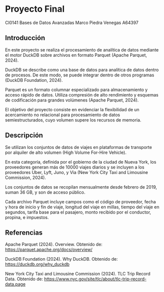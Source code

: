 # Proyecto Final

CI0141 Bases de Datos Avanzadas
Marco Piedra Venegas A64397

## Introducción

En este proyecto se realiza el procesamiento de analítica de datos mediante el motor DuckDB sobre archivos en formato Parquet (Apache Parquet, 2024).

DuckDB se describe como una base de datos para analítica de datos dentro de procesos. De este modo, se puede integrar dentro de otros programas (DuckDB Foundation, 2024).

Parquet es un formato columnar especializado para almacenamiento y acceso rápido de datos. Utiliza compresión de alto rendimiento y esquemas de codificación para grandes volúmenes (Apache Parquet, 2024).

El objetivo del proyecto consiste en evidenciar la flexibilidad de un acercamiento no relacional para procesamiento de datos semiestructurados, cuyo volumen supere los recursos de memoria.

## Descripción

Se utilizan los conjuntos de datos de viajes en plataformas de transporte por alquiler de alto volumen (High Volume For-Hire Vehicle).

En esta categoría, definida por el gobierno de la ciudad de Nueva York, los proveedores generan más de 10000 viajes diarios y se incluyen a los proveedores Uber, Lyft, Juno, y Via (New York City Taxi and Limousine Commission, 2024).

Los conjuntos de datos se recopilan mensualmente desde febrero de 2019, suman 36 GB, y son de acceso público.

Cada archivo Parquet incluye campos como el código de proveedor, fecha y hora de inicio y fin de viaje, longitud del viaje en millas, tiempo del viaje en segundos, tarifa base para el pasajero, monto recibido por el conductor, propina, e impuestos.



## Referencias

Apache Parquet (2024). Overview. Obtenido de: https://parquet.apache.org/docs/overview/

DuckDB Foundation (2024). Why DuckDB. Obtenido de: https://duckdb.org/why_duckdb

New York City Taxi and Limousine Commission (2024). TLC Trip Record Data. Obtenido de: https://www.nyc.gov/site/tlc/about/tlc-trip-record-data.page
